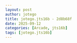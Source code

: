```yaml
---
layout: post
author: jotego
title: jotego.jts16b - 2d8b68f
date: 2025-09-12
categories: [Arcade, jts16b]
tags: [jotego.jts16b]
---
```


